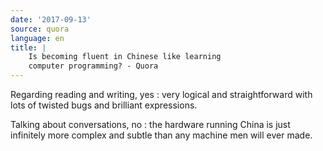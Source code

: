 ```yaml
---
date: '2017-09-13'
source: quora
language: en
title: |
    Is becoming fluent in Chinese like learning
    computer programming? - Quora
---
```


Regarding reading and writing, yes : very logical and straightforward
with lots of twisted bugs and brilliant expressions.

Talking about conversations, no : the hardware running China is just
infinitely more complex and subtle than any machine men will ever made.
